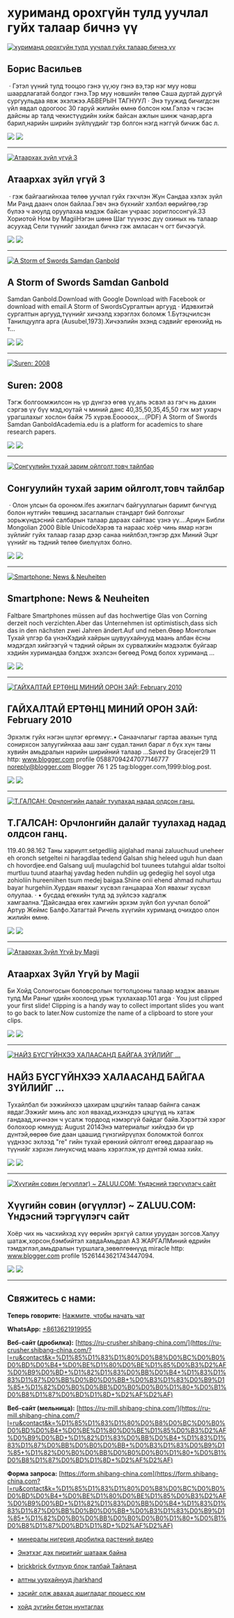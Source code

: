 # хуриманд орохгүйн тулд уучлал гуйх талаар бичнэ үү

<a href="https://swt.shibang-china.com/?l=ru&img&k=%D1%85%D1%83%D1%80%D0%B8%D0%BC%D0%B0%D0%BD%D0%B4+%D0%BE%D1%80%D0%BE%D1%85%D0%B3%D2%AF%D0%B9%D0%BD+%D1%82%D1%83%D0%BB%D0%B4+%D1%83%D1%83%D1%87%D0%BB%D0%B0%D0%BB+%D0%B3%D1%83%D0%B9%D1%85+%D1%82%D0%B0%D0%BB%D0%B0%D0%B0%D1%80+%D0%B1%D0%B8%D1%87%D0%BD%D1%8D+%D2%AF%D2%AF" target="_blank">![хуриманд орохгүйн тулд уучлал гуйх талаар бичнэ үү](http://static.shibang-china.com/all-800x300/1048.jpg)</a>

## Борис Васильев
&nbsp;&#0183;&#32;Гэтэл үүний тулд тооцоо гэнэ үү,юу гэнэ вэ,тэр нэг муу новш шаардлагатай болдог гэнэ.Тэр муу новшийн төлөө Саша дуртай дургүй сургуульдаа явж эхэлжээ.АБВЕРЫН ТАГНУУЛ&nbsp;&#0183;&#32;Энэ туужид бичигдсэн үйл явдал одоогоос 30 гаруй жилийн өмнө болсон юм.Гэлээ ч гэсэн дайсны ар талд чекистүүдийн хийж байсан ажлын шинж чанар,арга барил,нарийн ширийн зүйлүүдийг тэр болгон нэгд нэггүй бичиж бас л.


<a href="https://whatsapp.shibangsoft.com/WhatsApp.php" target="_blank" title="WhatsApp">![](http://static.shibang-china.com/icon/whatsapp.png)</a> <a href="https://swt.shibang-china.com/?l=ru&icon&k=%D1%85%D1%83%D1%80%D0%B8%D0%BC%D0%B0%D0%BD%D0%B4+%D0%BE%D1%80%D0%BE%D1%85%D0%B3%D2%AF%D0%B9%D0%BD+%D1%82%D1%83%D0%BB%D0%B4+%D1%83%D1%83%D1%87%D0%BB%D0%B0%D0%BB+%D0%B3%D1%83%D0%B9%D1%85+%D1%82%D0%B0%D0%BB%D0%B0%D0%B0%D1%80+%D0%B1%D0%B8%D1%87%D0%BD%D1%8D+%D2%AF%D2%AF" target="_blank">![](http://static.shibang-china.com/icon/chat-ru.png)</a>

---

<a href="https://swt.shibang-china.com/?l=ru&img&k=%D1%85%D1%83%D1%80%D0%B8%D0%BC%D0%B0%D0%BD%D0%B4+%D0%BE%D1%80%D0%BE%D1%85%D0%B3%D2%AF%D0%B9%D0%BD+%D1%82%D1%83%D0%BB%D0%B4+%D1%83%D1%83%D1%87%D0%BB%D0%B0%D0%BB+%D0%B3%D1%83%D0%B9%D1%85+%D1%82%D0%B0%D0%BB%D0%B0%D0%B0%D1%80+%D0%B1%D0%B8%D1%87%D0%BD%D1%8D+%D2%AF%D2%AF" target="_blank">![Атаархах зүйл үгүй 3](http://static.shibang-china.com/all-800x300/722.jpg)</a>

## Атаархах зүйл үгүй 3
&nbsp;&#0183;&#32;гэж байгаагийнхаа төлөө уучлал гуйх гэхчлэн Жун Сандаа хэлэх зүйл Ми Ранд даанч олон байлаа.Гэвч энэ бүхнийг хэлбэл өөрийгөө,гэр бүлээ ч аюулд оруулахаа мэдэж байсан учраас зориглосонгүй.33 Хориотой Ном by MagiiНэгэн шөнө Шаг түүнээс дүү охиных нь талаар асуухад Сели түүнийг захидал бичнэ гэж амласан ч огт бичээгүй.


<a href="https://whatsapp.shibangsoft.com/WhatsApp.php" target="_blank" title="WhatsApp">![](http://static.shibang-china.com/icon/whatsapp.png)</a> <a href="https://swt.shibang-china.com/?l=ru&icon&k=%D1%85%D1%83%D1%80%D0%B8%D0%BC%D0%B0%D0%BD%D0%B4+%D0%BE%D1%80%D0%BE%D1%85%D0%B3%D2%AF%D0%B9%D0%BD+%D1%82%D1%83%D0%BB%D0%B4+%D1%83%D1%83%D1%87%D0%BB%D0%B0%D0%BB+%D0%B3%D1%83%D0%B9%D1%85+%D1%82%D0%B0%D0%BB%D0%B0%D0%B0%D1%80+%D0%B1%D0%B8%D1%87%D0%BD%D1%8D+%D2%AF%D2%AF" target="_blank">![](http://static.shibang-china.com/icon/chat-ru.png)</a>

---

<a href="https://swt.shibang-china.com/?l=ru&img&k=%D1%85%D1%83%D1%80%D0%B8%D0%BC%D0%B0%D0%BD%D0%B4+%D0%BE%D1%80%D0%BE%D1%85%D0%B3%D2%AF%D0%B9%D0%BD+%D1%82%D1%83%D0%BB%D0%B4+%D1%83%D1%83%D1%87%D0%BB%D0%B0%D0%BB+%D0%B3%D1%83%D0%B9%D1%85+%D1%82%D0%B0%D0%BB%D0%B0%D0%B0%D1%80+%D0%B1%D0%B8%D1%87%D0%BD%D1%8D+%D2%AF%D2%AF" target="_blank">![A Storm of Swords Samdan Ganbold](http://static.shibang-china.com/all-800x300/1513.jpg)</a>

## A Storm of Swords Samdan Ganbold
Samdan Ganbold.Download with Google Download with Facebook or download with email.A Storm of SwordsСургалтын аргууд&nbsp;&#0183;&#32;Идэвхитэй сургалтын аргууд,түүнийг хичээлд хэрэглэх боломж 1.Бүтэцчилсэн Танилцуулга арга (Ausubel,1973).Хичээлийн эхэнд сэдвийг ерөнхийд нь т…


<a href="https://whatsapp.shibangsoft.com/WhatsApp.php" target="_blank" title="WhatsApp">![](http://static.shibang-china.com/icon/whatsapp.png)</a> <a href="https://swt.shibang-china.com/?l=ru&icon&k=%D1%85%D1%83%D1%80%D0%B8%D0%BC%D0%B0%D0%BD%D0%B4+%D0%BE%D1%80%D0%BE%D1%85%D0%B3%D2%AF%D0%B9%D0%BD+%D1%82%D1%83%D0%BB%D0%B4+%D1%83%D1%83%D1%87%D0%BB%D0%B0%D0%BB+%D0%B3%D1%83%D0%B9%D1%85+%D1%82%D0%B0%D0%BB%D0%B0%D0%B0%D1%80+%D0%B1%D0%B8%D1%87%D0%BD%D1%8D+%D2%AF%D2%AF" target="_blank">![](http://static.shibang-china.com/icon/chat-ru.png)</a>

---

<a href="https://swt.shibang-china.com/?l=ru&img&k=%D1%85%D1%83%D1%80%D0%B8%D0%BC%D0%B0%D0%BD%D0%B4+%D0%BE%D1%80%D0%BE%D1%85%D0%B3%D2%AF%D0%B9%D0%BD+%D1%82%D1%83%D0%BB%D0%B4+%D1%83%D1%83%D1%87%D0%BB%D0%B0%D0%BB+%D0%B3%D1%83%D0%B9%D1%85+%D1%82%D0%B0%D0%BB%D0%B0%D0%B0%D1%80+%D0%B1%D0%B8%D1%87%D0%BD%D1%8D+%D2%AF%D2%AF" target="_blank">![Suren: 2008](http://static.shibang-china.com/all-800x300/750.jpg)</a>

## Suren: 2008
Тэгж болгоомжилсон нь үр дүнгээ өгөв үү,аль эсвэл аз гэгч нь дахин сэргэв үү бүү мэд,юутай ч миний данс 40,35,50,35,45,50 гэх мэт ухарч урагшлахыг хослон байж 75 хүрэв.Ёооооох,…(PDF) A Storm of Swords Samdan GanboldAcademia.edu is a platform for academics to share research papers.


<a href="https://whatsapp.shibangsoft.com/WhatsApp.php" target="_blank" title="WhatsApp">![](http://static.shibang-china.com/icon/whatsapp.png)</a> <a href="https://swt.shibang-china.com/?l=ru&icon&k=%D1%85%D1%83%D1%80%D0%B8%D0%BC%D0%B0%D0%BD%D0%B4+%D0%BE%D1%80%D0%BE%D1%85%D0%B3%D2%AF%D0%B9%D0%BD+%D1%82%D1%83%D0%BB%D0%B4+%D1%83%D1%83%D1%87%D0%BB%D0%B0%D0%BB+%D0%B3%D1%83%D0%B9%D1%85+%D1%82%D0%B0%D0%BB%D0%B0%D0%B0%D1%80+%D0%B1%D0%B8%D1%87%D0%BD%D1%8D+%D2%AF%D2%AF" target="_blank">![](http://static.shibang-china.com/icon/chat-ru.png)</a>

---

<a href="https://swt.shibang-china.com/?l=ru&img&k=%D1%85%D1%83%D1%80%D0%B8%D0%BC%D0%B0%D0%BD%D0%B4+%D0%BE%D1%80%D0%BE%D1%85%D0%B3%D2%AF%D0%B9%D0%BD+%D1%82%D1%83%D0%BB%D0%B4+%D1%83%D1%83%D1%87%D0%BB%D0%B0%D0%BB+%D0%B3%D1%83%D0%B9%D1%85+%D1%82%D0%B0%D0%BB%D0%B0%D0%B0%D1%80+%D0%B1%D0%B8%D1%87%D0%BD%D1%8D+%D2%AF%D2%AF" target="_blank">![Сонгуулийн тухай зарим ойлголт,товч тайлбар](http://static.shibang-china.com/all-800x300/1235.jpg)</a>

## Сонгуулийн тухай зарим ойлголт,товч тайлбар
&nbsp;&#0183;&#32;Олон улсын ба оронюм.ifes ажиглагч байгууллагын баримт бичгүүд болон нутгийн төвшинд засаглалын стандарт бий болгохыг зорьжүндэсний салбарын талаар дараах сайтаас үзнэ үү.…Ариун Библи Mongolian 2000 Bible UnicodeХэрэв та нараас хоёр чинь ямар нэгэн зүйлийг гуйх талаар газар дээр санаа нийлбэл,тэнгэр дэх Миний Эцэг үүнийг нь тэдний төлөө биелүүлэх болно.


<a href="https://whatsapp.shibangsoft.com/WhatsApp.php" target="_blank" title="WhatsApp">![](http://static.shibang-china.com/icon/whatsapp.png)</a> <a href="https://swt.shibang-china.com/?l=ru&icon&k=%D1%85%D1%83%D1%80%D0%B8%D0%BC%D0%B0%D0%BD%D0%B4+%D0%BE%D1%80%D0%BE%D1%85%D0%B3%D2%AF%D0%B9%D0%BD+%D1%82%D1%83%D0%BB%D0%B4+%D1%83%D1%83%D1%87%D0%BB%D0%B0%D0%BB+%D0%B3%D1%83%D0%B9%D1%85+%D1%82%D0%B0%D0%BB%D0%B0%D0%B0%D1%80+%D0%B1%D0%B8%D1%87%D0%BD%D1%8D+%D2%AF%D2%AF" target="_blank">![](http://static.shibang-china.com/icon/chat-ru.png)</a>

---

<a href="https://swt.shibang-china.com/?l=ru&img&k=%D1%85%D1%83%D1%80%D0%B8%D0%BC%D0%B0%D0%BD%D0%B4+%D0%BE%D1%80%D0%BE%D1%85%D0%B3%D2%AF%D0%B9%D0%BD+%D1%82%D1%83%D0%BB%D0%B4+%D1%83%D1%83%D1%87%D0%BB%D0%B0%D0%BB+%D0%B3%D1%83%D0%B9%D1%85+%D1%82%D0%B0%D0%BB%D0%B0%D0%B0%D1%80+%D0%B1%D0%B8%D1%87%D0%BD%D1%8D+%D2%AF%D2%AF" target="_blank">![Smartphone: News &amp; Neuheiten](http://static.shibang-china.com/all-800x300/1354.jpg)</a>

## Smartphone: News &amp; Neuheiten
Faltbare Smartphones m&#252;ssen auf das hochwertige Glas von Corning derzeit noch verzichten.Aber das Unternehmen ist optimistisch,dass sich das in den n&#228;chsten zwei Jahren &#228;ndert.Auf und neben.Өвөр Монголын Тухай үлгэр ба үнэнХэдий хайрын шувуухайнууд маань албан ёсны мэдэгдэл хийгээгүй ч тэдний ойрын эх сурвалжийн мэдээлж буйгаар хэдийн хуримандаа бэлдэж эхэлсэн бөгөөд Ромд болох хуриманд …


<a href="https://whatsapp.shibangsoft.com/WhatsApp.php" target="_blank" title="WhatsApp">![](http://static.shibang-china.com/icon/whatsapp.png)</a> <a href="https://swt.shibang-china.com/?l=ru&icon&k=%D1%85%D1%83%D1%80%D0%B8%D0%BC%D0%B0%D0%BD%D0%B4+%D0%BE%D1%80%D0%BE%D1%85%D0%B3%D2%AF%D0%B9%D0%BD+%D1%82%D1%83%D0%BB%D0%B4+%D1%83%D1%83%D1%87%D0%BB%D0%B0%D0%BB+%D0%B3%D1%83%D0%B9%D1%85+%D1%82%D0%B0%D0%BB%D0%B0%D0%B0%D1%80+%D0%B1%D0%B8%D1%87%D0%BD%D1%8D+%D2%AF%D2%AF" target="_blank">![](http://static.shibang-china.com/icon/chat-ru.png)</a>

---

<a href="https://swt.shibang-china.com/?l=ru&img&k=%D1%85%D1%83%D1%80%D0%B8%D0%BC%D0%B0%D0%BD%D0%B4+%D0%BE%D1%80%D0%BE%D1%85%D0%B3%D2%AF%D0%B9%D0%BD+%D1%82%D1%83%D0%BB%D0%B4+%D1%83%D1%83%D1%87%D0%BB%D0%B0%D0%BB+%D0%B3%D1%83%D0%B9%D1%85+%D1%82%D0%B0%D0%BB%D0%B0%D0%B0%D1%80+%D0%B1%D0%B8%D1%87%D0%BD%D1%8D+%D2%AF%D2%AF" target="_blank">![ГАЙХАЛТАЙ ЕРТӨНЦ МИНИЙ ОРОН ЗАЙ: February 2010](http://static.shibang-china.com/all-800x300/1094.jpg)</a>

## ГАЙХАЛТАЙ ЕРТӨНЦ МИНИЙ ОРОН ЗАЙ: February 2010
Эрхэлж гуйх нэгэн шүлэг өргөмүү:.• Санаачлагыг гартаа авахын тулд сонирхсон залуугийнхаа ааш занг судал.танил бараг л бүх хүн таны хувийн амьдралын нарийн ширийний талаар …Saved by Gracejer29 11 http: www.blogger.com profile 05887094247077146777 noreply@blogger.com Blogger 76 1 25 tag:blogger.com,1999:blog.post.


<a href="https://whatsapp.shibangsoft.com/WhatsApp.php" target="_blank" title="WhatsApp">![](http://static.shibang-china.com/icon/whatsapp.png)</a> <a href="https://swt.shibang-china.com/?l=ru&icon&k=%D1%85%D1%83%D1%80%D0%B8%D0%BC%D0%B0%D0%BD%D0%B4+%D0%BE%D1%80%D0%BE%D1%85%D0%B3%D2%AF%D0%B9%D0%BD+%D1%82%D1%83%D0%BB%D0%B4+%D1%83%D1%83%D1%87%D0%BB%D0%B0%D0%BB+%D0%B3%D1%83%D0%B9%D1%85+%D1%82%D0%B0%D0%BB%D0%B0%D0%B0%D1%80+%D0%B1%D0%B8%D1%87%D0%BD%D1%8D+%D2%AF%D2%AF" target="_blank">![](http://static.shibang-china.com/icon/chat-ru.png)</a>

---

<a href="https://swt.shibang-china.com/?l=ru&img&k=%D1%85%D1%83%D1%80%D0%B8%D0%BC%D0%B0%D0%BD%D0%B4+%D0%BE%D1%80%D0%BE%D1%85%D0%B3%D2%AF%D0%B9%D0%BD+%D1%82%D1%83%D0%BB%D0%B4+%D1%83%D1%83%D1%87%D0%BB%D0%B0%D0%BB+%D0%B3%D1%83%D0%B9%D1%85+%D1%82%D0%B0%D0%BB%D0%B0%D0%B0%D1%80+%D0%B1%D0%B8%D1%87%D0%BD%D1%8D+%D2%AF%D2%AF" target="_blank">![Т.ГАЛСАН: Орчлонгийн далайг туулахад надад олдсон ганц.](http://static.shibang-china.com/all-800x300/244.jpg)</a>

## Т.ГАЛСАН: Орчлонгийн далайг туулахад надад олдсон ганц.
119.40.98.162 Таны хариулт.setgedliig ajiglahad manai zaluuchuud uneheer eh oronch setgeltei ni haragdlaa tedend Galsan shig heleed uguh hun daan ch hovordjee.end Galsang uulj muulagchid bol tuunees tutahgui aldar tsoltoi murtluu tuund ataarhaj yavdag heden nuhdiin ug gedegiig hel soyol utga zohioliin hureeniihen tsum medej baigaa.Shine onii ehend ahmad nuhurtuu bayar hurgehiin.Хурдан явахыг хүсвэл ганцаараа Хол явахыг хүсвэл олуулаа.&nbsp;&#0183;&#32;• бусдад өгөхийн тулд эд зүйлсээ хадгалж хамгаална.“Дайсандаа өгөх хамгийн эрхэм зүйл бол уучлал болой” Артур Жеймс Балфо.Хатагтай Ричель хүүгийн хуриманд очихдоо олон жилийн өмнө.


<a href="https://whatsapp.shibangsoft.com/WhatsApp.php" target="_blank" title="WhatsApp">![](http://static.shibang-china.com/icon/whatsapp.png)</a> <a href="https://swt.shibang-china.com/?l=ru&icon&k=%D1%85%D1%83%D1%80%D0%B8%D0%BC%D0%B0%D0%BD%D0%B4+%D0%BE%D1%80%D0%BE%D1%85%D0%B3%D2%AF%D0%B9%D0%BD+%D1%82%D1%83%D0%BB%D0%B4+%D1%83%D1%83%D1%87%D0%BB%D0%B0%D0%BB+%D0%B3%D1%83%D0%B9%D1%85+%D1%82%D0%B0%D0%BB%D0%B0%D0%B0%D1%80+%D0%B1%D0%B8%D1%87%D0%BD%D1%8D+%D2%AF%D2%AF" target="_blank">![](http://static.shibang-china.com/icon/chat-ru.png)</a>

---

<a href="https://swt.shibang-china.com/?l=ru&img&k=%D1%85%D1%83%D1%80%D0%B8%D0%BC%D0%B0%D0%BD%D0%B4+%D0%BE%D1%80%D0%BE%D1%85%D0%B3%D2%AF%D0%B9%D0%BD+%D1%82%D1%83%D0%BB%D0%B4+%D1%83%D1%83%D1%87%D0%BB%D0%B0%D0%BB+%D0%B3%D1%83%D0%B9%D1%85+%D1%82%D0%B0%D0%BB%D0%B0%D0%B0%D1%80+%D0%B1%D0%B8%D1%87%D0%BD%D1%8D+%D2%AF%D2%AF" target="_blank">![Атаархах Зүйл Үгүй by Magii](http://static.shibang-china.com/all-800x300/445.jpg)</a>

## Атаархах Зүйл Үгүй by Magii
Би Хойд Солонгосын боловсролын тогтолцооны талаар мэдэж авахын тулд Ми Раныг үдийн хоолонд урьж тухлахаар.101 arga&nbsp;&#0183;&#32;You just clipped your first slide! Clipping is a handy way to collect important slides you want to go back to later.Now customize the name of a clipboard to store your clips.


<a href="https://whatsapp.shibangsoft.com/WhatsApp.php" target="_blank" title="WhatsApp">![](http://static.shibang-china.com/icon/whatsapp.png)</a> <a href="https://swt.shibang-china.com/?l=ru&icon&k=%D1%85%D1%83%D1%80%D0%B8%D0%BC%D0%B0%D0%BD%D0%B4+%D0%BE%D1%80%D0%BE%D1%85%D0%B3%D2%AF%D0%B9%D0%BD+%D1%82%D1%83%D0%BB%D0%B4+%D1%83%D1%83%D1%87%D0%BB%D0%B0%D0%BB+%D0%B3%D1%83%D0%B9%D1%85+%D1%82%D0%B0%D0%BB%D0%B0%D0%B0%D1%80+%D0%B1%D0%B8%D1%87%D0%BD%D1%8D+%D2%AF%D2%AF" target="_blank">![](http://static.shibang-china.com/icon/chat-ru.png)</a>

---

<a href="https://swt.shibang-china.com/?l=ru&img&k=%D1%85%D1%83%D1%80%D0%B8%D0%BC%D0%B0%D0%BD%D0%B4+%D0%BE%D1%80%D0%BE%D1%85%D0%B3%D2%AF%D0%B9%D0%BD+%D1%82%D1%83%D0%BB%D0%B4+%D1%83%D1%83%D1%87%D0%BB%D0%B0%D0%BB+%D0%B3%D1%83%D0%B9%D1%85+%D1%82%D0%B0%D0%BB%D0%B0%D0%B0%D1%80+%D0%B1%D0%B8%D1%87%D0%BD%D1%8D+%D2%AF%D2%AF" target="_blank">![НАЙЗ БҮСГҮЙНХЭЭ ХАЛААСАНД БАЙГАА ЗҮЙЛИЙГ …](http://static.shibang-china.com/all-800x300/1291.jpg)</a>

## НАЙЗ БҮСГҮЙНХЭЭ ХАЛААСАНД БАЙГАА ЗҮЙЛИЙГ …
Тухайлбал би ээжийнхээ цахирам цэцгийн талаар байнга санаж явдаг.Ээжийг минь алс хол явахад,ихэнхдээ цэцгүүд нь хатаж гандаад,хичнээн ч усалж тордоод нэмэргүй байдаг байв.Хэрэгтэй хэрэг болохоор юмнууд: August 2014Энэ материалыг хийхдээ би үр дүнтэй,өөрөө бие даан цаашид гүнзгийрүүлэх боломжтой болгох үүднээс эхлээд &quot;re&quot; гийн тухай ерөнхий ойлголт өгөөд дараагаар нь түүнийг хэрхэн линуксчид маань хэрэглэж,үр дүнтэй юмаа хийх.


<a href="https://whatsapp.shibangsoft.com/WhatsApp.php" target="_blank" title="WhatsApp">![](http://static.shibang-china.com/icon/whatsapp.png)</a> <a href="https://swt.shibang-china.com/?l=ru&icon&k=%D1%85%D1%83%D1%80%D0%B8%D0%BC%D0%B0%D0%BD%D0%B4+%D0%BE%D1%80%D0%BE%D1%85%D0%B3%D2%AF%D0%B9%D0%BD+%D1%82%D1%83%D0%BB%D0%B4+%D1%83%D1%83%D1%87%D0%BB%D0%B0%D0%BB+%D0%B3%D1%83%D0%B9%D1%85+%D1%82%D0%B0%D0%BB%D0%B0%D0%B0%D1%80+%D0%B1%D0%B8%D1%87%D0%BD%D1%8D+%D2%AF%D2%AF" target="_blank">![](http://static.shibang-china.com/icon/chat-ru.png)</a>

---

<a href="https://swt.shibang-china.com/?l=ru&img&k=%D1%85%D1%83%D1%80%D0%B8%D0%BC%D0%B0%D0%BD%D0%B4+%D0%BE%D1%80%D0%BE%D1%85%D0%B3%D2%AF%D0%B9%D0%BD+%D1%82%D1%83%D0%BB%D0%B4+%D1%83%D1%83%D1%87%D0%BB%D0%B0%D0%BB+%D0%B3%D1%83%D0%B9%D1%85+%D1%82%D0%B0%D0%BB%D0%B0%D0%B0%D1%80+%D0%B1%D0%B8%D1%87%D0%BD%D1%8D+%D2%AF%D2%AF" target="_blank">![Хүүгийн совин (өгүүллэг) ~ ZALUU.COM: Үндэсний тэргүүлэгч сайт](http://static.shibang-china.com/all-800x300/416.jpg)</a>

## Хүүгийн совин (өгүүллэг) ~ ZALUU.COM: Үндэсний тэргүүлэгч сайт
Хоёр чих нь часхийхэд хүү өөрийн эрхгүй салхи уруудан зогсов.Халуу шатаж,хорсон,бэмбийтэл хавдаАмьдрал АЗ ЖАРГАЛМиний өдрийн тэмдэглэл,амьдралын туршлага,зөвөлгөөнүүд miracle http: www.blogger.com profile 15261443621743447094.


<a href="https://whatsapp.shibangsoft.com/WhatsApp.php" target="_blank" title="WhatsApp">![](http://static.shibang-china.com/icon/whatsapp.png)</a> <a href="https://swt.shibang-china.com/?l=ru&icon&k=%D1%85%D1%83%D1%80%D0%B8%D0%BC%D0%B0%D0%BD%D0%B4+%D0%BE%D1%80%D0%BE%D1%85%D0%B3%D2%AF%D0%B9%D0%BD+%D1%82%D1%83%D0%BB%D0%B4+%D1%83%D1%83%D1%87%D0%BB%D0%B0%D0%BB+%D0%B3%D1%83%D0%B9%D1%85+%D1%82%D0%B0%D0%BB%D0%B0%D0%B0%D1%80+%D0%B1%D0%B8%D1%87%D0%BD%D1%8D+%D2%AF%D2%AF" target="_blank">![](http://static.shibang-china.com/icon/chat-ru.png)</a>

---
## Свяжитесь с нами:

**Теперь говорите:** [Нажмите, чтобы начать чат](https://swt.shibang-china.com?l=ru&contact&k=%D1%85%D1%83%D1%80%D0%B8%D0%BC%D0%B0%D0%BD%D0%B4+%D0%BE%D1%80%D0%BE%D1%85%D0%B3%D2%AF%D0%B9%D0%BD+%D1%82%D1%83%D0%BB%D0%B4+%D1%83%D1%83%D1%87%D0%BB%D0%B0%D0%BB+%D0%B3%D1%83%D0%B9%D1%85+%D1%82%D0%B0%D0%BB%D0%B0%D0%B0%D1%80+%D0%B1%D0%B8%D1%87%D0%BD%D1%8D+%D2%AF%D2%AF)

**WhatsApp:**  [+8613621919955](https://whatsapp.shibangsoft.com/WhatsApp.php)

**Веб-сайт (дробилка):** [https://ru-crusher.shibang-china.com/](https://ru-crusher.shibang-china.com/?l=ru&contact&k=%D1%85%D1%83%D1%80%D0%B8%D0%BC%D0%B0%D0%BD%D0%B4+%D0%BE%D1%80%D0%BE%D1%85%D0%B3%D2%AF%D0%B9%D0%BD+%D1%82%D1%83%D0%BB%D0%B4+%D1%83%D1%83%D1%87%D0%BB%D0%B0%D0%BB+%D0%B3%D1%83%D0%B9%D1%85+%D1%82%D0%B0%D0%BB%D0%B0%D0%B0%D1%80+%D0%B1%D0%B8%D1%87%D0%BD%D1%8D+%D2%AF%D2%AF)

**Веб-сайт (мельница):** [https://ru-mill.shibang-china.com/](https://ru-mill.shibang-china.com/?l=ru&contact&k=%D1%85%D1%83%D1%80%D0%B8%D0%BC%D0%B0%D0%BD%D0%B4+%D0%BE%D1%80%D0%BE%D1%85%D0%B3%D2%AF%D0%B9%D0%BD+%D1%82%D1%83%D0%BB%D0%B4+%D1%83%D1%83%D1%87%D0%BB%D0%B0%D0%BB+%D0%B3%D1%83%D0%B9%D1%85+%D1%82%D0%B0%D0%BB%D0%B0%D0%B0%D1%80+%D0%B1%D0%B8%D1%87%D0%BD%D1%8D+%D2%AF%D2%AF)

**Форма запроса:** [https://form.shibang-china.com](https://form.shibang-china.com?l=ru&contact&k=%D1%85%D1%83%D1%80%D0%B8%D0%BC%D0%B0%D0%BD%D0%B4+%D0%BE%D1%80%D0%BE%D1%85%D0%B3%D2%AF%D0%B9%D0%BD+%D1%82%D1%83%D0%BB%D0%B4+%D1%83%D1%83%D1%87%D0%BB%D0%B0%D0%BB+%D0%B3%D1%83%D0%B9%D1%85+%D1%82%D0%B0%D0%BB%D0%B0%D0%B0%D1%80+%D0%B1%D0%B8%D1%87%D0%BD%D1%8D+%D2%AF%D2%AF)

* [минералы нигерия дробилка растений видео](../126/%D0%BC%D0%B8%D0%BD%D0%B5%D1%80%D0%B0%D0%BB%D1%8B%20%D0%BD%D0%B8%D0%B3%D0%B5%D1%80%D0%B8%D1%8F%20%D0%B4%D1%80%D0%BE%D0%B1%D0%B8%D0%BB%D0%BA%D0%B0%20%D1%80%D0%B0%D1%81%D1%82%D0%B5%D0%BD%D0%B8%D0%B9%20%D0%B2%D0%B8%D0%B4%D0%B5%D0%BE.md)

* [Энэтхэг дэх пиритийг шатааж байна](../126/%D0%AD%D0%BD%D1%8D%D1%82%D1%85%D1%8D%D0%B3%20%D0%B4%D1%8D%D1%85%20%D0%BF%D0%B8%D1%80%D0%B8%D1%82%D0%B8%D0%B9%D0%B3%20%D1%88%D0%B0%D1%82%D0%B0%D0%B0%D0%B6%20%D0%B1%D0%B0%D0%B9%D0%BD%D0%B0.md)

* [brickbrick бутлуур блок талбай Тайланд](../128/brickbrick%20%D0%B1%D1%83%D1%82%D0%BB%D1%83%D1%83%D1%80%20%D0%B1%D0%BB%D0%BE%D0%BA%20%D1%82%D0%B0%D0%BB%D0%B1%D0%B0%D0%B9%20%D0%A2%D0%B0%D0%B9%D0%BB%D0%B0%D0%BD%D0%B4.md)

* [алтны уурхайнууд jharkhand](../128/%D0%B0%D0%BB%D1%82%D0%BD%D1%8B%20%D1%83%D1%83%D1%80%D1%85%D0%B0%D0%B9%D0%BD%D1%83%D1%83%D0%B4%20jharkhand.md)

* [зэсийг олж авахад ашигладаг процесс юм](../130/%D0%B7%D1%8D%D1%81%D0%B8%D0%B9%D0%B3%20%D0%BE%D0%BB%D0%B6%20%D0%B0%D0%B2%D0%B0%D1%85%D0%B0%D0%B4%20%D0%B0%D1%88%D0%B8%D0%B3%D0%BB%D0%B0%D0%B4%D0%B0%D0%B3%20%D0%BF%D1%80%D0%BE%D1%86%D0%B5%D1%81%D1%81%20%D1%8E%D0%BC.md)

* [хойд зүгийн бетон нунтаглах](../127/%D1%85%D0%BE%D0%B9%D0%B4%20%D0%B7%D2%AF%D0%B3%D0%B8%D0%B9%D0%BD%20%D0%B1%D0%B5%D1%82%D0%BE%D0%BD%20%D0%BD%D1%83%D0%BD%D1%82%D0%B0%D0%B3%D0%BB%D0%B0%D1%85.md)